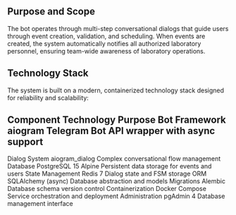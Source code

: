 Purpose and Scope
--
The bot operates through multi-step conversational dialogs that guide users through event creation, validation, and scheduling. 
When events are created, the system automatically notifies all authorized laboratory personnel, ensuring team-wide awareness of laboratory operations.

Technology Stack
--
The system is built on a modern, containerized technology stack designed for reliability and scalability:

  **Component	Technology	Purpose**
**Bot Framework**	aiogram	Telegram Bot API wrapper with async support
--------------------------------------------------------------------
Dialog System	aiogram_dialog	Complex conversational flow management
Database	PostgreSQL 15 Alpine	Persistent data storage for events and users
State Management	Redis 7	Dialog state and FSM storage
ORM	SQLAlchemy (async)	Database abstraction and models
Migrations	Alembic	Database schema version control
Containerization	Docker Compose	Service orchestration and deployment
Administration	pgAdmin 4	Database management interface

